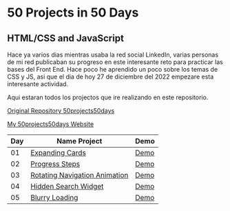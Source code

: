 # 50 Projects in 50 Days
## HTML/CSS and JavaScript

Hace ya varios dias mientras usaba la red social LinkedIn, varias personas de mi red publicaban su progreso en este interesante reto para practicar las bases del Front End. Hace poco he aprendido un poco sobre los temas de CSS y JS, asi que el dia de hoy 27 de diciembre del 2022 empezare esta interesante actividad.

Aqui estaran todos los projectos que ire realizando en este repositorio.

[Original Repository 50projects50days](https://github.com/bradtraversy/50projects50days)

[My 50projects50days Website](https://axelolea.github.io/50projects50days/main/)

| Day | Name Project | Demo |
| - | - | - |
| 01 | [Expanding Cards](https://github.com/axelolea/50projects50days/tree/main/day01) | [Demo](https://axelolea.github.io/50projects50days/day01/) |
| 02 | [Progress Steps](https://github.com/axelolea/50projects50days/tree/main/day02) | [Demo](https://axelolea.github.io/50projects50days/day02/) |
| 03 | [Rotating Navigation Animation](https://github.com/axelolea/50projects50days/tree/main/day03) | [Demo](https://axelolea.github.io/50projects50days/day03/) |
| 04 | [Hidden Search Widget](https://github.com/axelolea/50projects50days/tree/main/day04) | [Demo](https://axelolea.github.io/50projects50days/day04/) |
| 05 | [Blurry Loading](https://github.com/axelolea/50projects50days/tree/main/day05) | [Demo](https://axelolea.github.io/50projects50days/day05/) |